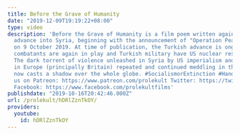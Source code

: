 ```yaml
---
title: Before the Grave of Humanity
date: "2019-12-09T19:19:22+08:00"
type: video
description: 'Before the Grave of Humanity is a film poem written against the Turkish
  advance into Syria, beginning with the announcement of "Operation Peace Spring"
  on 9 October 2019. At time of publication, the Turkish advance is ongoing, ISIS
  combatants are again in play and Turkish military have US nuclear resources surrounded.
  The dark torrent of violence unleashed in Syria by US imperialism and its "allies"
  in Europe (principally Britain) repeated and continued meddling in the Middle-East
  now casts a shadow over the whole globe. #SocialismorExtinction #HandsOffSyria Support
  us on Patreon: https://www.patreon.com/prolekult Twitter: https://twitter.com/ProlekultFilms
  Facebook: https://www.facebook.com/prolekultfilms'
publishdate: "2019-10-16T20:42:46.000Z"
url: /prolekult/hDRlZznTkOY/
providers:
  youtube:
    id: hDRlZznTkOY
---
```

